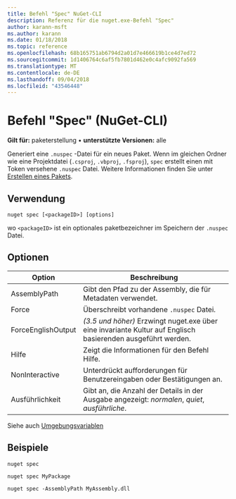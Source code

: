 ```yaml
---
title: Befehl "Spec" NuGet-CLI
description: Referenz für die nuget.exe-Befehl "Spec"
author: karann-msft
ms.author: karann
ms.date: 01/18/2018
ms.topic: reference
ms.openlocfilehash: 68b165751ab6794d2a01d7e466619b1ce4d7ed72
ms.sourcegitcommit: 1d1406764c6af5fb7801d462e0c4afc9092fa569
ms.translationtype: MT
ms.contentlocale: de-DE
ms.lasthandoff: 09/04/2018
ms.locfileid: "43546448"
---
```

# <a name="spec-command-nuget-cli"></a>Befehl "Spec" (NuGet-CLI)

**Gilt für:** paketerstellung &bullet; **unterstützte Versionen:** alle

Generiert eine `.nuspec` -Datei für ein neues Paket. Wenn im gleichen Ordner wie eine Projektdatei (`.csproj`, `.vbproj`, `.fsproj`), `spec` erstellt einen mit Token versehene `.nuspec` Datei. Weitere Informationen finden Sie unter [Erstellen eines Pakets](../create-packages/creating-a-package.md).

## <a name="usage"></a>Verwendung

```cli
nuget spec [<packageID>] [options]
```

wo `<packageID>` ist ein optionales paketbezeichner im Speichern der `.nuspec` Datei.

## <a name="options"></a>Optionen

| Option | Beschreibung |
| --- | --- |
| AssemblyPath | Gibt den Pfad zu der Assembly, die für Metadaten verwendet. |
| Force | Überschreibt vorhandene `.nuspec` Datei. |
| ForceEnglishOutput | *(3.5 und höher)*  Erzwingt nuget.exe über eine invariante Kultur auf Englisch basierenden ausgeführt werden. |
| Hilfe | Zeigt die Informationen für den Befehl Hilfe. |
| NonInteractive | Unterdrückt aufforderungen für Benutzereingaben oder Bestätigungen an. |
| Ausführlichkeit | Gibt an, die Anzahl der Details in der Ausgabe angezeigt: *normalen*, *quiet*, *ausführliche*. |

Siehe auch [Umgebungsvariablen](cli-ref-environment-variables.md)

## <a name="examples"></a>Beispiele

```cli
nuget spec

nuget spec MyPackage

nuget spec -AssemblyPath MyAssembly.dll
```
